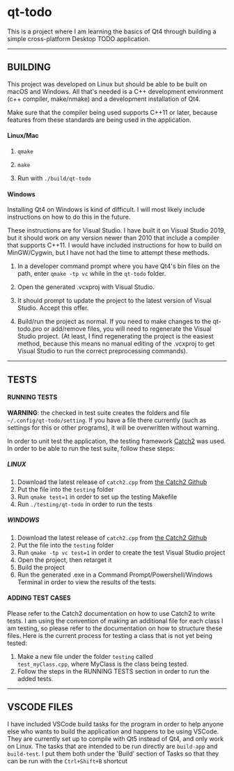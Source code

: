 # qt-todo

This is a project where I am learning the basics of Qt4 through building a
simple cross-platform Desktop TODO application.

---

## BUILDING

This project was developed on Linux but should be able to be built on macOS and
Windows. All that's needed is a C++ development environment (c++ compiler,
make/nmake) and a development installation of Qt4.

Make sure that the compiler being used supports C++11 or later, because features
from these standards are being used in the application.

#### Linux/Mac

1. `qmake`

2. `make`

3. Run with `./build/qt-todo`

#### Windows

Installing Qt4 on Windows is kind of difficult. I will most likely include
instructions on how to do this in the future.

These instructions are for Visual Studio. I have built it on Visual Studio 2019, but
it should work on any version newer than 2010 that include a compiler that supports
C++11. I would have included instructions for how to build on MinGW/Cygwin, but I
have not had the time to attempt these methods.

1. In a developer command prompt where you have Qt4's bin files on the path,
   enter `qmake -tp vc` while in the `qt-todo` folder.

2. Open the generated .vcxproj with Visual Studio.

3. It should prompt to update the project to the latest version of Visual Studio.
   Accept this offer.

4. Build/run the project as normal. If you need to make changes to the qt-todo.pro
   or add/remove files, you will need to regenerate the Visual Studio project.
   (At least, I find regenerating the project is the easiest method, because this
   means no manual editing of the .vcxproj to get Visual Studio to run the
   correct preprocessing commands).

---

## TESTS

#### RUNNING TESTS

__WARNING__: the checked in test suite creates the folders and file
`~/.config/qt-todo/setting`. If you have a file there currently
(such as settings for this or other programs), it will be overwritten
without warning.

In order to unit test the application, the testing framework 
[Catch2](https://github.com/catchorg/Catch2) was used. In order to be able to
run the test suite, follow these steps:

##### LINUX

1. Download the latest release of `catch2.cpp` from
    [the Catch2 Github](https://github.com/catchorg/Catch2/releases)
2. Put the file into the `testing` folder
3. Run `qmake test=1` in order to set up the testing Makefile
4. Run `./testing/qt-todo` in order to run the tests

##### WINDOWS

1. Download the latest release of `catch2.cpp` from
    [the Catch2 Github](https://github.com/catchorg/Catch2/releases)
2. Put the file into the `testing` folder
3. Run `qmake -tp vc test=1` in order to create the test Visual Studio project
4. Open the project, then retarget it
5. Build the project
6. Run the generated .exe in a Command Prompt/Powershell/Windows Terminal in
   order to view the results of the tests.

#### ADDING TEST CASES

Please refer to the Catch2 documentation on how to use Catch2 to write tests.
I am using the convention of making an additional file for each class I am
testing, so please refer to the documentation on how to structure these files.
Here is the current process for testing a class that is not yet being tested:

1. Make a new file under the folder `testing` called        
    `test_myClass.cpp`, where MyClass is the class being tested.
2. Follow the steps in the RUNNING TESTS section in order to run the added
    tests.

---

## VSCODE FILES

I have included VSCode build tasks for the program in order to help anyone else
who wants to build the application and happens to be using VSCode. They are
currently set up to compile with Qt5 instead of Qt4, and only work on Linux. The
tasks that are intended to be run directly are `build-app` and `build-test`. I
put them both under the 'Build' section of Tasks so that they can be run with
the `Ctrl+Shift+B` shortcut
